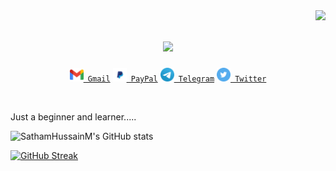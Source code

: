 <img align="right" src="https://visitor-badge.laobi.icu/badge?page_id=SathamHussainM.SathamHussainM">

<h1 align="center">
  <a href="https://git.io/typing-svg">
    <img src="https://readme-typing-svg.herokuapp.com/?lines=Hello,+There!+👋;I+am+Satham+Hussain...;Nice+to+meet+you!&center=true&size=30">
  </a>
</h1>

<p align="center">
  <code><a href="mailto:sathamhussain.m11@gmail.com" title="Gmail"><img width="22"src="https://github.com/SathamHussainM/SathamHussainM/blob/master/icons/Gmail.png"> Gmail</a></code>
    <code><a href="http://paypal.me/SathamHussainM" title="Gmail"><img width="22"src="https://github.com/SathamHussainM/SathamHussainM/blob/master/icons/PayPal.png"> PayPal</a></code>
    <code><a href="https://t.me/SathamHussainM" title="Gmail"><img width="22"src="https://github.com/SathamHussainM/SathamHussainM/blob/master/icons/Telegram.png"> Telegram</a></code>
    <code><a href="https://twitter.com/SathamHussainM0" title="Gmail"><img width="22"src="https://github.com/SathamHussainM/SathamHussainM/blob/master/icons/Twitter.png"> Twitter</a></code>
</p>
<br />

Just a beginner and learner.....
<p align="center">

![SathamHussainM's GitHub stats](https://github-readme-stats.vercel.app/api?username=SathamHussainM&show_icons=true&count_private=true&theme=yeblu)

[![GitHub Streak](https://github-readme-streak-stats.herokuapp.com?user=SathamHussainM&theme=soft-green)](https://git.io/streak-stats)

</p>
